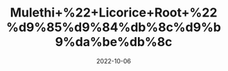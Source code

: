 ---
title: 'Mulethi+%22+Licorice+Root+%22%d9%85%d9%84%db%8c%d9%b9%da%be%db%8c'
date: '2022-10-06' 
metatag: '' 
inventory: '0' 
draft: false 
# meta description 
shortDescripton: 'Mulethi%ef%bf%bdherb+can+treat+asthma%2c+cough%2c+cold%2c+sore+throat+and+other+respiratory+ailments.%ef%bf%bdMulethi%ef%bf%bdhas+antioxidant+properties'
description: 'Herb'
longdescription: ''
featured: True
# product Price
price: '30.0'
# Product Short Description
shortDescription: 'Mulethi%ef%bf%bdherb+can+treat+asthma%2c+cough%2c+cold%2c+sore+throat+and+other+respiratory+ailments.%ef%bf%bdMulethi%ef%bf%bdhas+antioxidant+properties'
productID: 'E38AF891-1129-ED11-9968-005056B3A416'
type: 'products'
category: 'Herb' 
thumnailproduct: 'https://eraconnect.blob.core.windows.net/product-images/aminsaddiquidawakhana/E38AF891-1129-ED11-9968-005056B3A416.webp' 
images:
  - image: 'https://eraconnect.blob.core.windows.net/product-images/aminsaddiquidawakhana/E38AF891-1129-ED11-9968-005056B3A416.webp'  
Variants:
---